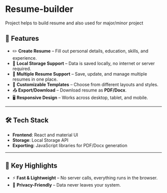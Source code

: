 # Resume-builder
Project helps to build resume and also used for major/minor project

## 🚀 Features

- ✏️ **Create Resume** – Fill out personal details, education, skills, and experience.
- 💾 **Local Storage Support** – Data is saved locally, no internet or server required.
- 📂 **Multiple Resume Support** – Save, update, and manage multiple resumes in one place.
- 🎨 **Customizable Templates** – Choose from different layouts and styles.
- 📤 **Export/Download** – Download resume as **PDF/Docx**.
- 🖥️ **Responsive Design** – Works across desktop, tablet, and mobile.

---

## 🛠️ Tech Stack

- **Frontend**: React and material UI  
- **Storage**: Local Storage API  
- **Exporting**: JavaScript libraries for PDF/Docx generation  

---

## 🔑 Key Highlights

- ⚡ **Fast & Lightweight** – No server calls, everything runs in the browser.  
- 🔐 **Privacy-Friendly** – Data never leaves your system. 

